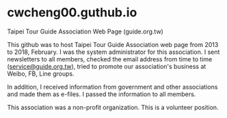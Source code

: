 # cwcheng00.guthub.io

Taipei Tour Guide Association Web Page (guide.org.tw)

This github was to host Taipei Tour Guide Association web page from 2013 to 2018, February. I was the system administrator for this association. I sent newsletters to all members, checked the email address from time to time (service@guide.org.tw), tried to promote our association's business at Weibo, FB, Line groups.

In addition, I received information from government and other associations and made them as e-files. I passed the information to all members.

This association was a non-profit organization. This is a volunteer position.
